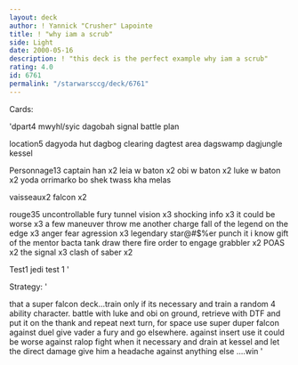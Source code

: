 ```yaml
---
layout: deck
author: ! Yannick "Crusher" Lapointe
title: ! "why iam a scrub"
side: Light
date: 2000-05-16
description: ! "this deck is the perfect example why iam a scrub"
rating: 4.0
id: 6761
permalink: "/starwarsccg/deck/6761"
---
```

Cards: 

'dpart4
mwyhl/syic
dagobah
signal
battle plan

location5
dagyoda hut
dagbog clearing
dagtest area
dagswamp
dagjungle
kessel

Personnage13
captain han x2
leia w baton x2
obi w baton x2
luke w baton x2
yoda
orrimarko
bo shek
twass kha
melas

vaisseaux2
falcon x2

rouge35
uncontrollable fury
tunnel vision x3
shocking info x3
it could be worse x3
a few maneuver
throw me another charge
fall of the legend
on the edge x3
anger fear agression x3
legendary star@#$%er
punch it
i know
gift of the mentor
bacta tank
draw there fire
order to engage
grabbler x2
POAS x2
the signal x3
clash of saber x2

Test1
jedi test 1 '

Strategy: '

that a super falcon deck...train only if its necessary and train a random 4 ability character.
battle with luke and obi on ground, retrieve with DTF and put it on the thank and repeat next turn, for space use super duper falcon
against duel give vader a fury and go elsewhere.
against insert use it could be worse
against ralop fight when it necessary and drain at kessel and let the direct damage give him a headache
against anything else ....win '
